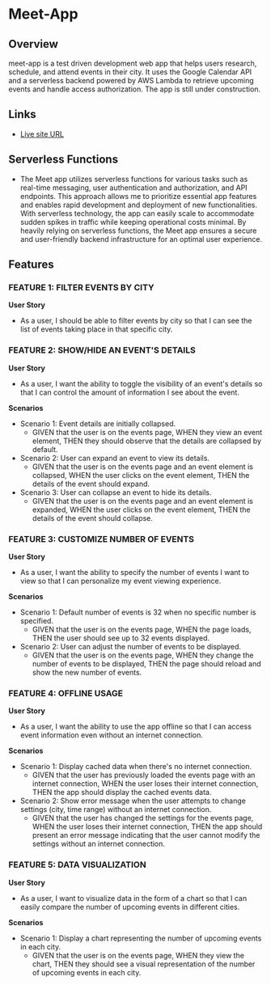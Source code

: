 # Meet-App

## Overview

meet-app is a test driven development web app that helps users research, schedule, and attend events in their city. It uses the Google Calendar API and a serverless backend powered by AWS Lambda to retrieve upcoming events and handle access authorization. The app is still under construction.

## Links

- [Live site URL](https://jarjardinks.github.io/meet-app/)

## Serverless Functions

- The Meet app utilizes serverless functions for various tasks such as real-time messaging, user authentication and authorization, and API endpoints. This approach allows me to prioritize essential app features and enables rapid development and deployment of new functionalities. With serverless technology, the app can easily scale to accommodate sudden spikes in traffic while keeping operational costs minimal. By heavily relying on serverless functions, the Meet app ensures a secure and user-friendly backend infrastructure for an optimal user experience.


## Features

### FEATURE 1: FILTER EVENTS BY CITY
**User Story**
- As a user, I should be able to filter events by city so that I can see the list of events taking place in that specific city.

### FEATURE 2: SHOW/HIDE AN EVENT'S DETAILS
**User Story**
- As a user, I want the ability to toggle the visibility of an event's details so that I can control the amount of information I see about the event.

**Scenarios**
- Scenario 1: Event details are initially collapsed.
  - GIVEN that the user is on the events page, WHEN they view an event element, THEN they should observe that the details are collapsed by default.
- Scenario 2: User can expand an event to view its details.
  - GIVEN that the user is on the events page and an event element is collapsed, WHEN the user clicks on the event element, THEN the details of the event should expand.
- Scenario 3: User can collapse an event to hide its details.
  - GIVEN that the user is on the events page and an event element is expanded, WHEN the user clicks on the event element, THEN the details of the event should collapse.

### FEATURE 3: CUSTOMIZE NUMBER OF EVENTS
**User Story**
- As a user, I want the ability to specify the number of events I want to view so that I can personalize my event viewing experience.

**Scenarios**
- Scenario 1: Default number of events is 32 when no specific number is specified.
  - GIVEN that the user is on the events page, WHEN the page loads, THEN the user should see up to 32 events displayed.
- Scenario 2: User can adjust the number of events to be displayed.
  - GIVEN that the user is on the events page, WHEN they change the number of events to be displayed, THEN the page should reload and show the new number of events.

### FEATURE 4: OFFLINE USAGE
**User Story**
- As a user, I want the ability to use the app offline so that I can access event information even without an internet connection.

**Scenarios**
- Scenario 1: Display cached data when there's no internet connection.
  - GIVEN that the user has previously loaded the events page with an internet connection, WHEN the user loses their internet connection, THEN the app should display the cached events data.
- Scenario 2: Show error message when the user attempts to change settings (city, time range) without an internet connection.
  - GIVEN that the user has changed the settings for the events page, WHEN the user loses their internet connection, THEN the app should present an error message indicating that the user cannot modify the settings without an internet connection.

### FEATURE 5: DATA VISUALIZATION
**User Story**
- As a user, I want to visualize data in the form of a chart so that I can easily compare the number of upcoming events in different cities.

**Scenarios**
- Scenario 1: Display a chart representing the number of upcoming events in each city.
  - GIVEN that the user is on the events page, WHEN they view the chart, THEN they should see a visual representation of the number of upcoming events in each city.
